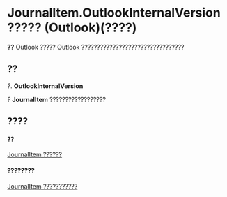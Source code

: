 
# JournalItem.OutlookInternalVersion ????? (Outlook)(????)

 **??** Outlook ????? Outlook ?????????????????????????????????


## ??

 _?_. **OutlookInternalVersion**

 _?_ **JournalItem** ??????????????????


## ????


#### ??


[JournalItem ??????](6e850295-39f9-47b8-e866-9622e9958c69.md)
#### ????????


[JournalItem ???????????](http://msdn.microsoft.com/library/13a0cd10-44bc-a167-c613-93985f698d95%28Office.15%29.aspx)